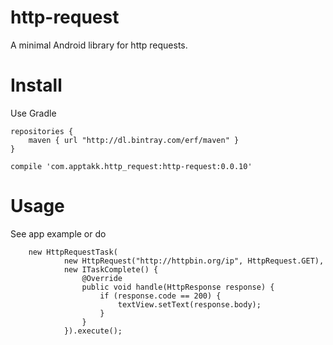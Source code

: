# http-request
A minimal Android library for http requests.

# Install
Use Gradle
```
repositories {
    maven { url "http://dl.bintray.com/erf/maven" }
}

compile 'com.apptakk.http_request:http-request:0.0.10'
```

# Usage
See app example or do
```
    new HttpRequestTask(
            new HttpRequest("http://httpbin.org/ip", HttpRequest.GET),
            new ITaskComplete() {
                @Override
                public void handle(HttpResponse response) {
                    if (response.code == 200) {
                        textView.setText(response.body);
                    }
                }
            }).execute();
```

